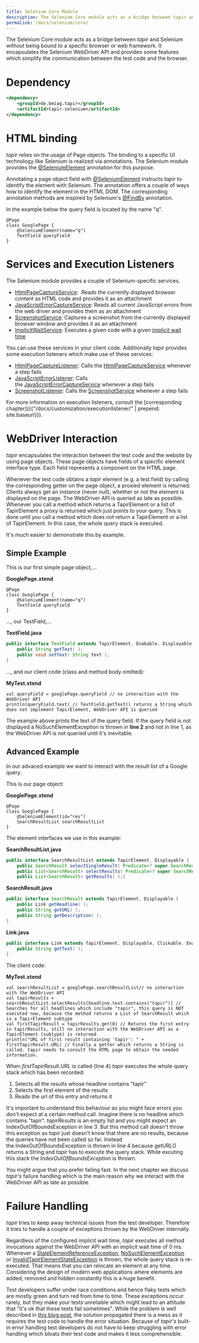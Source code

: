 ```yaml
---
title: Selenium Core Module
description: The Selenium Core module acts as a bridge between tapir and Selenium. It encapsulates the Selenium WebDriver API.
permalink: /docs/selenium/core/
---
```


The Selenium Core module acts as a bridge between <i>tapir</i> and Selenium
without being bound to a specific browser or web framework. It
encapsulates the Selenium WebDriver API and provides some features which
simplify the communication between the test code and the browser.

# Dependency

``` xml
<dependency>
    <groupId>de.bmiag.tapir</groupId>
    <artifactId>tapir-selenium</artifactId>
</dependency>
```

# HTML binding

<i>tapir</i> relies on the usage of Page objects. The binding to a specific UI
technology like Selenium is realized via annotations. The Selenium
module provides
the [@SeleniumElement](https://www.javadoc.io/page/de.bmiag.tapir/tapir/latest/de/bmiag/tapir/selenium/annotation/SeleniumElement.html)
annotation for this purpose.

Annotating a page object field
with [@SeleniumElement](https://www.javadoc.io/page/de.bmiag.tapir/tapir/latest/de/bmiag/tapir/selenium/annotation/SeleniumElement.html) instructs
<i>tapir</i> to identify the element with Selenium. The annotation offers a
couple of ways how to identify the element in the HTML DOM. The
corresponding annotation methods are inspired by
Selenium's [@FindBy](https://seleniumhq.github.io/selenium/docs/api/java/org/openqa/selenium/support/FindBy.html)
annotation. 

In the example below the query field is located by the name "q".

``` xtend
@Page
class GooglePage {
    @SeleniumElement(name="q")
    TextField queryField
}
```

# Services and Execution Listeners

The Selenium module provides a couple of Selenium-specific services.

-   [HtmlPageCaptureService](https://www.javadoc.io/page/de.bmiag.tapir/tapir/latest/de/bmiag/tapir/selenium/service/HtmlPageCaptureService.html):  Reads
    the currently displayed browser content as HTML code and provides it
    as an attachment
-   [JavaScriptErrorCaptureService](https://www.javadoc.io/page/de.bmiag.tapir/tapir/latest/de/bmiag/tapir/selenium/service/JavaScriptErrorCaptureService.html):
    Reads all current JavaScript errors from the web driver and provides
    them as an attachment
-   [ScreenshotService](https://www.javadoc.io/page/de.bmiag.tapir/tapir/latest/de/bmiag/tapir/selenium/service/ScreenshotService.html):
    Captures a screenshot from the currently displayed browser
    window and provides it as an attachment
-   [ImplicitWaitService](https://www.javadoc.io/page/de.bmiag.tapir/tapir/latest/de/bmiag/tapir/selenium/service/ImplicitWaitService.html):
    Executes a given code with a given [implicit wait
    time](http://www.seleniumhq.org/docs/04_webdriver_advanced.jsp)

You can use these services in your client code. Additionally <i>tapir</i>
provides some execution listeners which make use of these services:

-   [HtmlPageCaptureListener](https://www.javadoc.io/page/de.bmiag.tapir/tapir/latest/de/bmiag/tapir/selenium/listener/HtmlPageCaptureListener.html):
    Calls
    the [HtmlPageCaptureService](https://www.javadoc.io/page/de.bmiag.tapir/tapir/latest/de/bmiag/tapir/selenium/service/HtmlPageCaptureService.html) whenever
    a step fails
-   [JavaScriptErrorListener](https://www.javadoc.io/page/de.bmiag.tapir/tapir/latest/de/bmiag/tapir/selenium/listener/JavaScriptErrorListener.html):
    Calls
    the [JavaScriptErrorCaptureService](https://www.javadoc.io/page/de.bmiag.tapir/tapir/latest/de/bmiag/tapir/selenium/service/JavaScriptErrorCaptureService.html) whenever
    a step fails
-   [ScreenshotListener](https://www.javadoc.io/page/de.bmiag.tapir/tapir/latest/de/bmiag/tapir/selenium/listener/ScreenshotListener.html):
    Calls the
    [ScreenshotService](https://www.javadoc.io/page/de.bmiag.tapir/tapir/latest/de/bmiag/tapir/selenium/service/ScreenshotService.html) whenever
    a step fails

For more information on execution listeners, consult the [corresponding chapter]({{"/docs/customization/executionlistener/" | prepend: site.baseurl}}).

# WebDriver Interaction

<i>tapir</i> encapsulates the interaction between the test code and the website
by using page objects. These page objects have fields of a specific
element interface type. Each field represents a component on the HTML
page.

Whenever the test code obtains a <i>tapir</i> element (e.g. a test field) by
calling the corresponding getter on the page object, a proxied element
is returned. Clients always get an instance (never *null*), whether or
not the element is displayed on the page. The WebDriver API is queried
as late as possible. Whenever you call a method which returns a
TapirElement or a list of TapirElement a proxy is returned which just
points to your query. This is done until you call a method which does
not return a TapirElement or a list of TapirElement. In this case, the
whole query stack is executed.

It's much easier to demonstrate this by example.

## Simple Example

This is our first simple page object,...

**GooglePage.xtend**

``` xtend
@Page
class GooglePage {
    @SeleniumElement(name="q")
    TextField queryField
}
```

..., our TextField,...

**TextField.java**

``` java
public interface TextField extends TapirElement, Enabable, Displayable {
    public String getText( );
    public void setText( String text );
}
```

..., and our client code (class and method body omitted):

**MyTest.xtend**

``` xtend
val queryField = googlePage.queryField // no interaction with the WebDriver API
println(queryField.text) // TextField.getText() returns a String which does not implement TapirElement, WebDriver API is queried
```

The example above prints the text of the query field. If the query field
is not displayed a NoSuchElementException is thrown in **line 2** and
not in line 1, as the WebDriver API is not queried until
it's inevitable.

## Advanced Example

In our advaced example we want to interact with the result list of a
Google query.

This is our page object:

**GooglePage.xtend**

``` xtend
@Page
class GooglePage {
    @SeleniumElement(id="res")
    SearchResultList searchResultList
}
```

The element interfaces we use in this example:

**SearchResultList.java**

``` java
public interface SearchResultList extends TapirElement, Displayable {
    public SearchResult selectSingleResult( Predicate<? super SearchResult> searchResultSelectionCriteria );
    public List<SearchResult> selectResults( Predicate<? super SearchResult> searchResultSelectionCriteria );
    public List<SearchResult> getResults( );}
```

**SearchResult.java**

``` java
public interface SearchResult extends TapirElement, Displayable {
    public Link getHeadline( );
    public String getURL( );
    public String getDescription( );
}
```

**Link.java**

``` java
public interface Link extends TapirElement, Displayable, Clickable, Enabable {
    public String getText( );
}
```


The client code:

**MyTest.xtend**

``` xtend
val searchResultList = googlePage.searchResultList// no interaction with the WebDriver API
val tapirResults = searchResultList.selectResults[headline.text.contains("tapir")] // Searches for all headlines which include "tapir", this query is NOT executed now, because the method returns a List of SearchResult which is a TapirElement subtype
val firstTapirResult = tapirResults.get(0) // Returns the first entry in tapirResults, still no interaction with the WebDriver API as a TapirElement (subtype) is returned
println("URL of first result containing 'tapir': " + firstTapirResult.URL) // Finally a getter which returns a String is called. tapir needs to consult the HTML page to obtain the needed information.
```

When *firstTapirResult.URL* is called (line 4) <i>tapir</i> executes the whole
query stack which has been recorded:

1.  Selects all the results whose headline contains "tapir"
2.  Selects the first element of the results
3.  Reads the url of this entry and returns it

It's important to understand this behaviour as you might face errors you
don't expect at a certain method call. Imagine there is no headline
which contains "tapir". *tapirResults* is an empty list and you might
expect an IndexOutOfBoundsException in line 3. But this method call
doesn't throw this exception as <i>tapir</i> just doesn't know that there are
no results, because the queries have not been called so far. Instead
the IndexOutOfBoundsException is thrown in line 4 because getURL()
returns a String and <i>tapir</i> has to execute the query stack. While
excuting this stack the *IndexOutOfBoundsException* is thrown.

You might argue that you prefer failing fast. In the next chapter we
discuss <i>tapir's</i> failure handling which is the main reason why we
interact with the WebDriver API as late as possible.

# Failure Handling

<i>tapir</i> tries to keep away technical issues from the test developer.
Therefore it tries to handle a couple of exceptions thrown by the
WebDriver internally.

Regardless of the configured implicit wait time, <i>tapir</i> executes all
method invocations against the WebDriver API with an implicit wait time
of 0 ms. Whenever
a [StaleElementReferenceException](https://seleniumhq.github.io/selenium/docs/api/java/org/openqa/selenium/StaleElementReferenceException.html),
[NoSuchElementException](https://seleniumhq.github.io/selenium/docs/api/java/org/openqa/selenium/NoSuchElementException.html)
or [InvalidTapirElementStateException](https://www.javadoc.io/page/de.bmiag.tapir/tapir/latest/de/bmiag/tapir/selenium/element/InvalidTapirElementStateException.html) is
thrown, the whole query stack is re-executed. That means that you can
relocate an element at any time. Considering the design of modern web
applications where elements are added, removed and hidden constantly
this is a huge benefit.

Test developers suffer under race conditions and hence flaky tests which
are mostly green and turn red from time to time. These exceptions occur
rarely, but they make your tests unreliable which might lead to an
attitude that "it's ok that these tests fail sometimes". While the
problem is well described in [this blog
post](http://darrellgrainger.blogspot.de/2012/06/staleelementexception.html),
the solution propagated there is a mess as it requires the test code to
handle the error situation. Because of <i>tapir's</i> built-in error handling
test developers do not have to keep struggling with error handling which
bloats their test code and makes it less comprehensible.
